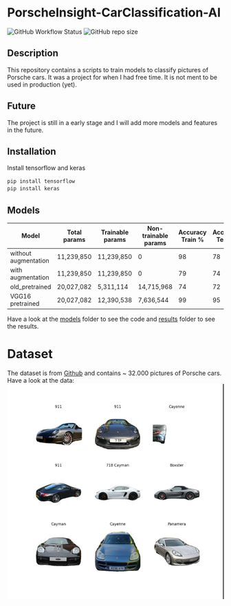 # PorscheInsight-CarClassification-AI
![GitHub Workflow Status](https://img.shields.io/github/actions/workflow/status/Flippchen/PorscheInsight-CarClassification-AI/python.yaml?logoColor=blue&style=flat-square) ![GitHub repo size](https://img.shields.io/github/repo-size/Flippchen/PorscheInsight-CarClassification-AI?style=flat-square)
## Description
This repository contains a scripts to train models to classify pictures of Porsche cars.
It was a project for when I had free time. It is not ment to be used in production (yet).

## Future
The project is still in a early stage and I will add more models and features in the future.

## Installation
Install tensorflow and keras
```bash
pip install tensorflow
pip install keras
```
## Models
| Model                | Total params  | Trainable params  | Non-trainable params | Accuracy Train % | Accuracy Test % |
|----------------------|---------------|-------------------|----------------------|------------------|-----------------|
| without augmentation | 11,239,850    | 11,239,850        | 0                    | 98               | 78              |
| with augmentation    | 11,239,850    | 11,239,850        | 0                    | 79               | 74              |
| old_pretrained       | 20,027,082    | 5,311,114         | 14,715,968           | 74               | 72              |
| VGG16 pretrained     | 20,027,082    | 12,390,538        | 7,636,544            | 99               | 95              |
Have a look at the [models](models) folder to see the code and [results](results) folder to see the results.
# Dataset
The dataset is from [Github](https://github.com/Flippchen/porsche-pictures) and contains ~ 32.000 pictures of Porsche cars.
Have a look at the data:
![Sample images](results/sample_images.png "Sample images") 